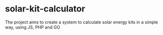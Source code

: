 # solar-kit-calculator
The project aims to create a system to calculate solar energy kits in a simple way, using JS, PHP and GO
